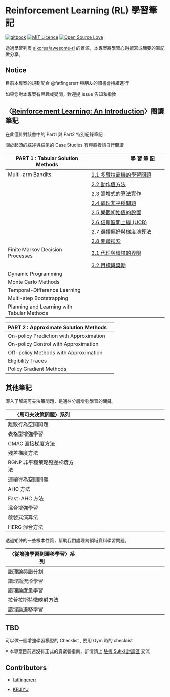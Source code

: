 # Reinforcement Learning (RL) 學習筆記
[![gitbook](https://rawgit.com/aleen42/badges/master/src/gitbook_1.svg)](https://cdn.rawgit.com/aleen42/badges/master/src/gitbook_1.svg) 
[![MIT Licence](https://badges.frapsoft.com/os/mit/mit.png?v=103)](https://opensource.org/licenses/mit-license.php) 
[![Open Source Love](https://badges.frapsoft.com/os/v2/open-source.svg?v=103)](https://github.com/ellerbrock/open-source-badges/)

透過學習列表 [aikorea/awesome-rl](https://github.com/aikorea/awesome-rl) 的資源，本專案將學習心得撰寫成簡要的筆記做分享。

## Notice

目前本專案的規劃配合 @fatfingererr 與朋友的讀書會持續進行

如果您對本專案有興趣或疑問，歡迎提 Issue 告知和指教

## 〈[Reinforcement Learning: An Introduction](https://www.amazon.com/Reinforcement-Learning-Introduction-Adaptive-Computation/dp/0262193981)〉閱讀筆記

在此僅針對該書中的 Part1 與 Part2 特別紀錄筆記

關於起頭的綜述與結尾的 Case Studies 有興趣者請自行閱讀

| PART 1 : Tabular Solution Methods          | 　　　　　　 學 習 筆 記 　　　　　　　|
|--------------------------------------------|----------------------------------------|
| Multi-arm Bandits                          | [2.1 多臂拉霸機的學習問題](https://github.com/sukki/RL-learning-note/blob/master/Reinforcement%20Learning%20An%20Introduction/2-1-多臂拉霸機的學習問題.md)    |
|                                            | [2.2 動作值方法](https://github.com/sukki/RL-learning-note/blob/master/Reinforcement%20Learning%20An%20Introduction/2-2-動作值方法.md)    |
|                                            | [2.3 遞增式的算法實作](https://github.com/sukki/RL-learning-note/blob/master/Reinforcement%20Learning%20An%20Introduction/2-3-遞增式的算法實作.md)    |
|                                            | [2.4 處理非平穩問題](https://github.com/sukki/RL-learning-note/blob/master/Reinforcement%20Learning%20An%20Introduction/2-4-處理非平穩問題.md)    |
|                                            | [2.5 樂觀初始值的設置](https://github.com/sukki/RL-learning-note/blob/master/Reinforcement%20Learning%20An%20Introduction/2-5-樂觀初始值的設置.md)    |
|                                            | [2.6 信賴區間上緣 (UCB)](https://github.com/sukki/RL-learning-note/blob/master/Reinforcement%20Learning%20An%20Introduction/2-6-UCB-信賴區間上緣.md)    |
|                                            | [2.7 選擇偏好與梯度演算法](https://github.com/sukki/RL-learning-note/blob/master/Reinforcement%20Learning%20An%20Introduction/2-7-選擇偏好與梯度演算法.md)    |
|                                            | [2.8 關聯搜索](https://github.com/sukki/RL-learning-note/blob/master/Reinforcement%20Learning%20An%20Introduction/2-8-關聯搜索.md)    |
| Finite Markov Decision Processes           | [3.1 代理與環境的界限](https://github.com/sukki/RL-learning-note/blob/master/Reinforcement%20Learning%20An%20Introduction/3-1-代理與環境的界限.md)    |
|                                           | [3.2 目標與獎勵](https://github.com/sukki/RL-learning-note/blob/master/Reinforcement%20Learning%20An%20Introduction/3-2-目標與獎勵.md)    |
| Dynamic Programming                        |                                  |
| Monte Carlo Methods                        |                                  |
| Temporal-Difference Learning               |                                  |
| Multi-step Bootstrapping                   |                                  |
| Planning and Learning with Tabular Methods |                                  |

| PART 2 : Approximate Solution Methods      |                                  |
|--------------------------------------------|----------------------------------|
| On-policy Prediction with Approximation    |                                  |
| On-policy Control with Approximation       |                                  |
| Off-policy Methods with Approximation      |                                  |
| Eligibility Traces                         |                                  |
| Policy Gradient Methods                    |                                  |

## 其他筆記

深入了解馬可夫決策問題，是通往分層增強學習的關鍵。

| 〈馬可夫決策問題〉系列       |  　　　　　　　　　　　　　　　　|
|------------------------------|----------------------------------|
| 離散行為空間問題             |                                  |
| 表格型增強學習               |                                  |
| CMAC 直接梯度方法            |                                  |
| 殘差梯度方法    　　　　　　 |                                  |
| RGNP 非平穩策略殘差梯度方法  |                                  |
| 連續行為空間問題             |                                  |
| AHC 方法                     |                                  |
| Fast-AHC 方法                |                                  |
| 混合增強學習                 |                                  |
| 啟發式演算法                 |                                  |
| HERG 混合方法                |                                  |

透過矩陣的一些根本性質，幫助我們處理跨領域資料學習問題。

| 〈從增強學習到遷移學習〉系列 | 　　　　　　　　　　　　　　　　 |
|------------------------------|----------------------------------|
| 譜理論與譜分割               |                                  |
| 譜理論流形學習               |                                  |
| 譜理論度量學習　　　　　　　 |                                  |
| 拉普拉斯特徵映射方法         |                                  |
| 譜理論遷移學習               |                                  |


## TBD

可以做一個增強學習模型的 Checklist , 要用 Gym 時的 checklist

※ 本專案目前還沒有正式的貢獻者指南，詳情請上 [臉書 Sukki 討論區](https://www.facebook.com/groups/sukki.project/) 交流

## Contributors

- [fatfingererr](https://github.com/fatfingererr)

- [KBJIYU](https://github.com/KBJIYU)





